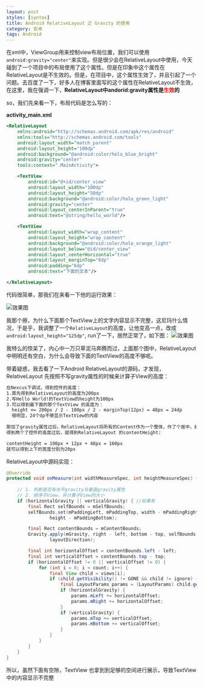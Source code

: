 ```yaml
---
layout: post
styles: [syntax]
title: Android RelativeLayout 之 Gravity 的使用
category: 安卓
tags: Android
---
```


在xml中，ViewGroup用来控制view布局位置，我们可以使用`android:gravity="center"`来实现。但是很少会在RelativeLayout中使用，今天碰到了一个项目中的布局使用了这个属性。但是在印象中这个属性在RelativeLayout是不生效的。但是，在项目中，这个属性生效了，并且引起了一个问题。去百度了一下，好多人在博客里面写的这个属性在RelativeLayout不生效，在这里，我在强调一下，**RelativeLayout中andorid:gravity属性是<font color='red'>生效</font>的**

so，我们先来看一下，布局代码是怎么写的：

**activity_main.xml**

```xml
<RelativeLayout
    xmlns:android="http://schemas.android.com/apk/res/android"
    xmlns:tools="http://schemas.android.com/tools"
    android:layout_width="match_parent"
    android:layout_height="100dp"
    android:background="@android:color/holo_blue_bright"
    android:gravity="center"
    tools:context=".MainActivity">

    <TextView
        android:id="@+id/center_view"
        android:layout_width="100dp"
        android:layout_height="50dp"
        android:background="@android:color/holo_green_light"
        android:gravity="center"
        android:layout_centerInParent="true"
        android:text="@string/hello_world"/>

    <TextView
        android:layout_width="wrap_content"
        android:layout_height="wrap_content"
        android:background="@android:color/holo_orange_light"
        android:layout_below="@id/center_view"
        android:layout_centerHorizontal="true"
        android:layout_marginTop="6dp"
        android:padding="6dp"
        android:text="下面的文本"/>

</RelativeLayout>
```
代码很简单，那我们在来看一下他的运行效果：

![效果图](https://code.hiroz.cn/g_yuanying/yuanxing_server/uploads/9d42933bc4d0346484933cf0d6ec44c9/image.png)

我那个擦，为什么下面那个TextView上的文字内容显示不完整，这尼玛什么情况，于是乎，我调整了一个`RelativeLayout`的高度，让他变高一点，改成`android:layout_height="125dp"`, run了一下，居然正常了，如下图：
![效果图](https://code.hiroz.cn/g_githuber/githubexplorer/uploads/4c750c3b69dc3f3f4b5795e4044758f9/image.png)

我特么的惊呆了，内心中一万只草泥马奔腾而过，上面那个图中，RelativeLayout中明明还有空白，为什么会导致下面的TextView的高度不够呢。

带着疑惑，我去看了一下Android RelativeLayout的源码，才发现，RelativeLayout 先按照不写gravity属性的时候来计算子View的高度：

```html
在Nexcus下调试，得到控件的高度：
1.首先得到RelativeLayout的高度为200px
2.写Hello World!的TextView的height为100px
3.可以得到最下面的那个TextView 的高度为：
  height <= 200px / 2 - 100px / 2 - marginTop(12px) = 48px = 24dp
  很明显，24个dp不够显示TextView的内容
  
那加了gravity属性过后，RelativeLayout将所有的Content作为一个整体，作了个居中，如下：
得到两个了控件的高度过后，就得到RelativeLayout 的contentHeight:

contentHeight = 100px + 12px + 48px = 160px
就可以得到上下的宽度分别为20px
```
RelativeLayout中源码实现：

```java
@Override
protected void onMeasure(int widthMeasureSpec, int heightMeasureSpec) {
    
    // 1. 判断是否有水平gravity与垂直gravity属性
    // 2. 排序子View，并计算子View的大小
    if (horizontalGravity || verticalGravity) { //如果有
        final Rect selfBounds = mSelfBounds;
        selfBounds.set(mPaddingLeft, mPaddingTop, width - mPaddingRight,
                height - mPaddingBottom);

        final Rect contentBounds = mContentBounds;
        Gravity.apply(mGravity, right - left, bottom - top, selfBounds, contentBounds,
                layoutDirection);

        final int horizontalOffset = contentBounds.left - left;
        final int verticalOffset = contentBounds.top - top;
        if (horizontalOffset != 0 || verticalOffset != 0) {
            for (int i = 0; i < count; i++) {
                final View child = views[i];
                if (child.getVisibility() != GONE && child != ignore) {
                    final LayoutParams params = (LayoutParams) child.getLayoutParams();
                    if (horizontalGravity) {
                        params.mLeft += horizontalOffset;
                        params.mRight += horizontalOffset;
                    }
                    if (verticalGravity) {
                        params.mTop += verticalOffset;
                        params.mBottom += verticalOffset;
                    }
                }
            }
        }
    }
}
```

所以，虽然下面有空隙，TextView 也拿到到足够的空间进行展示，导致TextView中的内容显示不完整